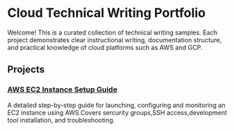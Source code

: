 # Cloud Technical Writing Portfolio 
Welcome! This is a curated collection of technical writing samples. Each project demonstrates clear instructional writing, documentation structure, and practical knowledge of cloud platforms such as AWS and GCP.

## Projects

### [AWS EC2 Instance Setup Guide](aws-ec2-setup-guide/README.md)
A detailed step-by-step guide for launching, configuring and monitoring an EC2 instance using AWS.Covers sercurity groups,SSH access,development tool installation, and troubleshooting.

